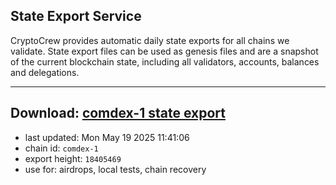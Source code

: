## State Export Service
CryptoCrew provides automatic daily state exports for all chains we validate. State export files can be used as genesis files and are a snapshot of the current blockchain state, including all validators, accounts, balances and delegations.

---
**Download: [comdex-1 state export](https://dl-eu2.ccvalidators.com/SERVICE/comdex/comdex-1_export_18405469.json)**
---

- last updated: Mon May 19 2025 11:41:06
- chain id: `comdex-1`
- export height: `18405469`
- use for: airdrops, local tests, chain recovery
